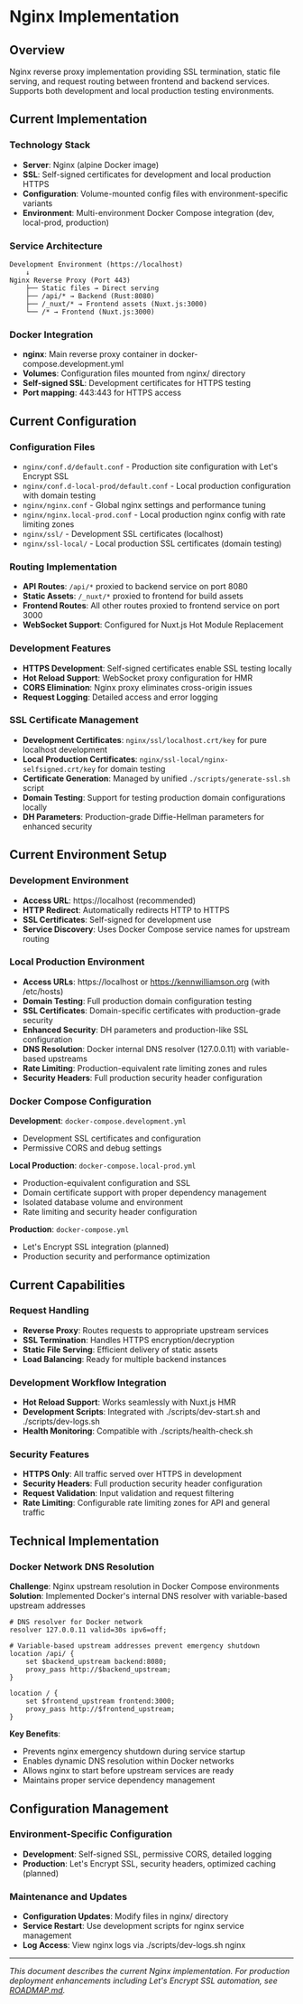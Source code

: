 # Nginx Implementation

## Overview
Nginx reverse proxy implementation providing SSL termination, static file serving, and request routing between frontend and backend services. Supports both development and local production testing environments.

## Current Implementation

### Technology Stack
- **Server**: Nginx (alpine Docker image)
- **SSL**: Self-signed certificates for development and local production HTTPS
- **Configuration**: Volume-mounted config files with environment-specific variants
- **Environment**: Multi-environment Docker Compose integration (dev, local-prod, production)

### Service Architecture
```
Development Environment (https://localhost)
    ↓
Nginx Reverse Proxy (Port 443)
    ├── Static files → Direct serving
    ├── /api/* → Backend (Rust:8080)
    ├── /_nuxt/* → Frontend assets (Nuxt.js:3000)
    └── /* → Frontend (Nuxt.js:3000)
```

### Docker Integration
- **nginx**: Main reverse proxy container in docker-compose.development.yml
- **Volumes**: Configuration files mounted from nginx/ directory
- **Self-signed SSL**: Development certificates for HTTPS testing
- **Port mapping**: 443:443 for HTTPS access

## Current Configuration

### Configuration Files
- `nginx/conf.d/default.conf` - Production site configuration with Let's Encrypt SSL
- `nginx/conf.d-local-prod/default.conf` - Local production configuration with domain testing
- `nginx/nginx.conf` - Global nginx settings and performance tuning
- `nginx/nginx.local-prod.conf` - Local production nginx config with rate limiting zones
- `nginx/ssl/` - Development SSL certificates (localhost)
- `nginx/ssl-local/` - Local production SSL certificates (domain testing)

### Routing Implementation
- **API Routes**: `/api/*` proxied to backend service on port 8080
- **Static Assets**: `/_nuxt/*` proxied to frontend for build assets
- **Frontend Routes**: All other routes proxied to frontend service on port 3000
- **WebSocket Support**: Configured for Nuxt.js Hot Module Replacement

### Development Features
- **HTTPS Development**: Self-signed certificates enable SSL testing locally
- **Hot Reload Support**: WebSocket proxy configuration for HMR
- **CORS Elimination**: Nginx proxy eliminates cross-origin issues
- **Request Logging**: Detailed access and error logging

### SSL Certificate Management
- **Development Certificates**: `nginx/ssl/localhost.crt/key` for pure localhost development
- **Local Production Certificates**: `nginx/ssl-local/nginx-selfsigned.crt/key` for domain testing
- **Certificate Generation**: Managed by unified `./scripts/generate-ssl.sh` script
- **Domain Testing**: Support for testing production domain configurations locally
- **DH Parameters**: Production-grade Diffie-Hellman parameters for enhanced security

## Current Environment Setup

### Development Environment
- **Access URL**: https://localhost (recommended)
- **HTTP Redirect**: Automatically redirects HTTP to HTTPS
- **SSL Certificates**: Self-signed for development use
- **Service Discovery**: Uses Docker Compose service names for upstream routing

### Local Production Environment
- **Access URLs**: https://localhost or https://kennwilliamson.org (with /etc/hosts)
- **Domain Testing**: Full production domain configuration testing
- **SSL Certificates**: Domain-specific certificates with production-grade security
- **Enhanced Security**: DH parameters and production-like SSL configuration
- **DNS Resolution**: Docker internal DNS resolver (127.0.0.11) with variable-based upstreams
- **Rate Limiting**: Production-equivalent rate limiting zones and rules
- **Security Headers**: Full production security header configuration

### Docker Compose Configuration
**Development**: `docker-compose.development.yml`
- Development SSL certificates and configuration
- Permissive CORS and debug settings

**Local Production**: `docker-compose.local-prod.yml`
- Production-equivalent configuration and SSL
- Domain certificate support with proper dependency management
- Isolated database volume and environment
- Rate limiting and security header configuration

**Production**: `docker-compose.yml`
- Let's Encrypt SSL integration (planned)
- Production security and performance optimization

## Current Capabilities

### Request Handling
- **Reverse Proxy**: Routes requests to appropriate upstream services
- **SSL Termination**: Handles HTTPS encryption/decryption
- **Static File Serving**: Efficient delivery of static assets
- **Load Balancing**: Ready for multiple backend instances

### Development Workflow Integration
- **Hot Reload Support**: Works seamlessly with Nuxt.js HMR
- **Development Scripts**: Integrated with ./scripts/dev-start.sh and ./scripts/dev-logs.sh
- **Health Monitoring**: Compatible with ./scripts/health-check.sh

### Security Features
- **HTTPS Only**: All traffic served over HTTPS in development
- **Security Headers**: Full production security header configuration
- **Request Validation**: Input validation and request filtering
- **Rate Limiting**: Configurable rate limiting zones for API and general traffic

## Technical Implementation

### Docker Network DNS Resolution
**Challenge**: Nginx upstream resolution in Docker Compose environments
**Solution**: Implemented Docker's internal DNS resolver with variable-based upstream addresses

```nginx
# DNS resolver for Docker network
resolver 127.0.0.11 valid=30s ipv6=off;

# Variable-based upstream addresses prevent emergency shutdown
location /api/ {
    set $backend_upstream backend:8080;
    proxy_pass http://$backend_upstream;
}

location / {
    set $frontend_upstream frontend:3000;
    proxy_pass http://$frontend_upstream;
}
```

**Key Benefits**:
- Prevents nginx emergency shutdown during service startup
- Enables dynamic DNS resolution within Docker networks
- Allows nginx to start before upstream services are ready
- Maintains proper service dependency management

## Configuration Management

### Environment-Specific Configuration
- **Development**: Self-signed SSL, permissive CORS, detailed logging
- **Production**: Let's Encrypt SSL, security headers, optimized caching (planned)

### Maintenance and Updates
- **Configuration Updates**: Modify files in nginx/ directory
- **Service Restart**: Use development scripts for nginx service management
- **Log Access**: View nginx logs via ./scripts/dev-logs.sh nginx

---

*This document describes the current Nginx implementation. For production deployment enhancements including Let's Encrypt SSL automation, see [ROADMAP.md](ROADMAP.md).*